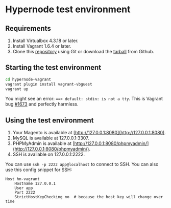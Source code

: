 # Hypernode test environment

## Requirements

1. Install Virtualbox 4.3.18 or later.
2. Install Vagrant 1.6.4 or later.
3. Clone this [repository](https://github.com/ByteInternet/hypernode-vagrant.git) using Git or download the [tarball](https://github.com/ByteInternet/hypernode-vagrant/archive/master.zip) from Github.


## Starting the test environment

```bash
cd hypernode-vagrant
vagrant plugin install vagrant-vbguest
vagrant up
```

You might see an error: `==> default: stdin: is not a tty`. This is Vagrant bug [#1673](https://github.com/mitchellh/vagrant/issues/1673) and perfectly harmless. 

## Using the test environment

1. Your Magento is available at [http://127.0.0.1:8080](http://127.0.0.1:8080).
2. MySQL is available at 127.0.0.1:3307.
3. PHPMyAdmin is available at [http://127.0.0.1:8080/phpmyadmin/](http://127.0.0.1:8080/phpmyadmin/).
4. SSH is available on 127.0.0.1:2222.

You can use `ssh -p 2222 app@localhost` to connect to SSH. You can also use this config snippet for SSH:

```
Host hn-vagrant
    Hostname 127.0.0.1
    User app
    Port 2222
    StrictHostKeyChecking no  # because the host key will change over time
````
